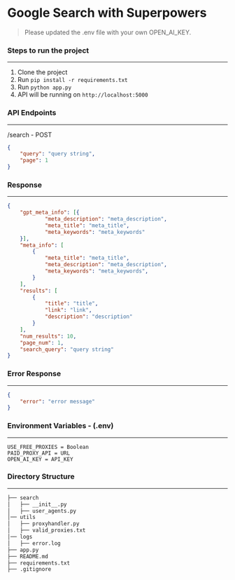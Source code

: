 
# Google Search with Superpowers 

> Please updated the .env file with your own OPEN_AI_KEY.

### Steps to run the project
---
1. Clone the project
2. Run `pip install -r requirements.txt`
3. Run `python app.py`
4. API will be running on `http://localhost:5000`

### API Endpoints
---
/search - POST
``` json
{
    "query": "query string",
    "page": 1
}
```

### Response
---
```json
{   
    "gpt_meta_info": [{
			"meta_description": "meta_description",
            "meta_title": "meta_title",
            "meta_keywords": "meta_keywords"
    }],
	"meta_info": [
        {
            "meta_title": "meta_title",
            "meta_description": "meta_description",
            "meta_keywords": "meta_keywords",
        }
    ],
    "results": [
        {
            "title": "title",
            "link": "link",
            "description": "description"
        }
    ],
    "num_results": 10,
    "page_num": 1,
    "search_query": "query string"
}
```

### Error Response
---
```json
{
    "error": "error message"
}
```

### Environment Variables  - (.env)
---
```env
USE_FREE_PROXIES = Boolean
PAID_PROXY_API = URL
OPEN_AI_KEY = API_KEY
```

### Directory Structure
---
```bash
├── search
│   ├── __init__.py
│   ├── user_agents.py
│── utils
│   ├── proxyhandler.py
│   ├── valid_proxies.txt
│── logs
│   ├── error.log
├── app.py
├── README.md
├── requirements.txt
├── .gitignore
```
